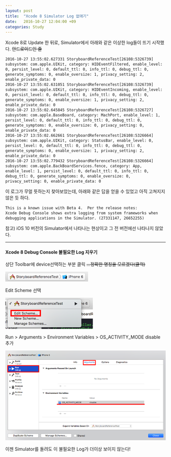 ```yaml
---
layout: post
title:  "Xcode 8 Simulator Log 없애기"
date:   2016-10-27 12:04:00 +09
categories: Study
---
```


Xcode 8로 Update 한 뒤로, Simulator에서 아래와 같은 이상한 log들이 뜨기 시작했다. ~~안드로이드인 줄~~

    2016-10-27 13:55:02.627331 StoryboardReferenceTest[26108:5326739] subsystem: com.apple.UIKit, category: HIDEventFiltered, enable_level: 0, persist_level: 0, default_ttl: 0, info_ttl: 0, debug_ttl: 0, generate_symptoms: 0, enable_oversize: 1, privacy_setting: 2, enable_private_data: 0
    2016-10-27 13:55:02.631051 StoryboardReferenceTest[26108:5326739] subsystem: com.apple.UIKit, category: HIDEventIncoming, enable_level: 0, persist_level: 0, default_ttl: 0, info_ttl: 0, debug_ttl: 0, generate_symptoms: 0, enable_oversize: 1, privacy_setting: 2, enable_private_data: 0
    2016-10-27 13:55:02.645845 StoryboardReferenceTest[26108:5326727] subsystem: com.apple.BaseBoard, category: MachPort, enable_level: 1, persist_level: 0, default_ttl: 0, info_ttl: 0, debug_ttl: 0, generate_symptoms: 0, enable_oversize: 0, privacy_setting: 0, enable_private_data: 0
    2016-10-27 13:55:02.662661 StoryboardReferenceTest[26108:5326664] subsystem: com.apple.UIKit, category: StatusBar, enable_level: 0, persist_level: 0, default_ttl: 0, info_ttl: 0, debug_ttl: 0, generate_symptoms: 0, enable_oversize: 1, privacy_setting: 2, enable_private_data: 0
    2016-10-27 13:55:02.779432 StoryboardReferenceTest[26108:5326664] subsystem: com.apple.BackBoardServices.fence, category: App, enable_level: 1, persist_level: 0, default_ttl: 0, info_ttl: 0, debug_ttl: 0, generate_symptoms: 0, enable_oversize: 0, privacy_setting: 0, enable_private_data: 0

이 로그가 무얼 뜻하는지 찾아보았는데, 아래와 같은 답을 얻을 수 있었고 아직 고쳐지지 않은 듯 하다.

    This is a known issue with Beta 4.  Per the release notes:
    Xcode Debug Console shows extra logging from system frameworks when debugging applications in the Simulator. (27331147, 26652255)

참고) iOS 10 버전의 Simulator에서 나타나는 현상이고 그 전 버전에선 나타나지 않았다.

---

<h4> Xcode 8 Debug Console 불필요한 Log 지우기 </h4>

상단 Toolbar에 device선택하는 부분 클릭 ~~...정확한 명칭을 모르겠다(쿨럭)~~

![edit_scheme](/assets/images/xcode8_simulator_log/edit_scheme.png)

Edit Scheme 선택

![edit_scheme2](/assets/images/xcode8_simulator_log/edit_scheme2.png)

Run > Arguments > Environment Variables > OS_ACTIVITY_MODE disable 추가

![edit_scheme3](/assets/images/xcode8_simulator_log/edit_scheme3.png)

이젠 Simulator를 돌려도 이 불필요한 Log가 더이상 보이지 않는다!
